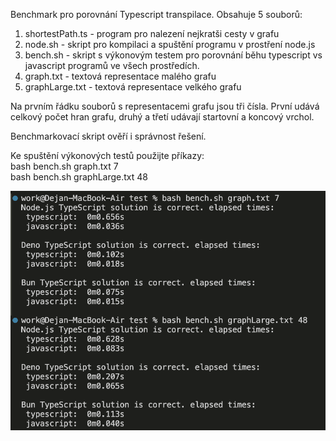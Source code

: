 Benchmark pro porovnání Typescript transpilace.
Obsahuje 5 souborů:

1. shortestPath.ts - program pro nalezení nejkratši cesty v grafu
2. node.sh - skript pro kompilaci a spuštění programu v prostření node.js
3. bench.sh - skript s výkonovým testem pro porovnání běhu typescript vs javascript
              programů ve všech prostředích.
4. graph.txt - textová representace malého grafu
5. graphLarge.txt - textová representace velkého grafu

Na prvním řádku souborů s representacemi grafu jsou tři čísla. 
První udává celkový počet hran grafu, druhý a třetí udávají startovní a koncový vrchol.

Benchmarkovací skript ověří i správnost řešení.

Ke spuštění výkonových testů použijte příkazy:<br>
bash bench.sh graph.txt 7<br>
bash bench.sh graphLarge.txt 48

![results](./results/results.png)

